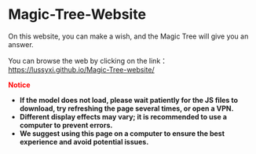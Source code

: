 # Magic-Tree-Website

On this website, you can make a wish, and the Magic Tree will give you an answer.

You can browse the web by clicking on the link：https://lussyxi.github.io/Magic-Tree-website/

<span style="color:red;">**Notice**</span>
- **If the model does not load, please wait patiently for the JS files to download, try refreshing the page several times, or open a VPN.**
- **Different display effects may vary; it is recommended to use a computer to prevent errors.**
- **We suggest using this page on a computer to ensure the best experience and avoid potential issues.**
